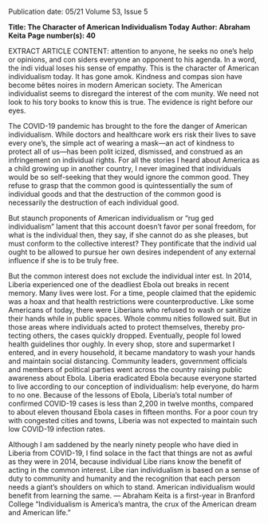 Publication date: 05/21
Volume 53, Issue 5

**Title: The Character of American Individualism Today**
**Author: Abraham Keita**
**Page number(s): 40**

EXTRACT ARTICLE CONTENT:
attention to anyone, he seeks no 
one’s help or opinions, and con­
siders everyone an opponent to 
his agenda. In a word, the indi­
vidual loses his sense of empathy. 
This is the character of American 
individualism today. It has gone 
amok. Kindness and compas­
sion have become bêtes noires in 
modern American society. The 
American individualist seems to 
disregard the interest of the com­
munity. We need not look to his­
tory books to know this is true. 
The evidence is right before our 
eyes. 

The COVID-19 pandemic has 
brought to the fore the danger of 
American individualism. While 
doctors and healthcare work­
ers risk their lives to save every­
one’s, the simple act of wearing 
a mask—an act of kindness to 
protect all of us—has been polit­
icized, dismissed, and construed 
as an infringement on individual 
rights. For all the stories I heard 
about America as a child growing 
up in another country, I never 
imagined that individuals would 
be so self-seeking that they would 
ignore the common good. They 
refuse to grasp that the common 
good is quintessentially the sum 
of individual goods and that the 
destruction of the common good 
is necessarily the destruction of 
each individual good.   

But staunch proponents of 
American individualism or “rug­
ged individualism” lament that 
this account doesn’t favor per­
sonal freedom, for what is the 
individual then, they say, if she 
cannot do as she pleases, but must 
conform to the collective interest? 
They pontificate that the individ­
ual ought to be allowed to pursue 
her own desires independent of 
any external influence if she is to 
be truly free. 

But the common interest does 
not exclude the individual inter­
est. In 2014, Liberia experienced 
one of the deadliest Ebola out­
breaks in recent memory. Many 
lives were lost. For a time, people 
claimed that the epidemic was a 
hoax and that health restrictions 
were 
counterproductive. 
Like 
some Americans of today, there 
were Liberians who refused to 
wash or sanitize their hands while 
in public spaces. Whole commu­
nities followed suit. But in those 
areas where individuals acted to 
protect themselves, thereby pro­
tecting others, the cases quickly 
dropped. Eventually, people fol­
lowed health guidelines thor­
oughly. In every shop, store 
and supermarket I entered, and 
in every household, it became 
mandatory to wash your hands 
and maintain social distancing. 
Community leaders, government 
officials and members of political 
parties went across the country 
raising public awareness about 
Ebola. Liberia eradicated Ebola 
because everyone started to live 
according to our conception of 
individualism: help everyone, do 
harm to no one. Because of the 
lessons of Ebola, Liberia’s total 
number of confirmed COVID-19 
cases is less than 2,200 in twelve 
months, 
compared 
to 
about 
eleven thousand Ebola cases in 
fifteen months. For a poor coun­
try with congested cities and 
towns, Liberia was not expected 
to maintain such low COVID-19 
infection rates. 

Although I am saddened by the 
nearly ninety people who have 
died in Liberia from COVID-19, 
I find solace in the fact that things 
are not as awful as they were in 
2014, because individual Libe­
rians know the benefit of acting 
in the common interest. Libe­
rian individualism is based on a 
sense of duty to community and 
humanity and the recognition 
that each person needs a giant’s 
shoulders on which to stand. 
American individualism would 
benefit from learning the same.
— Abraham Keita is a first-year 
in Branford College
“Individualism is 
America’s mantra, 
the crux of the 
American dream 
and American life.”